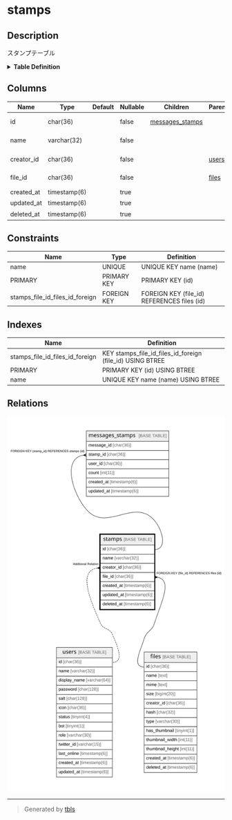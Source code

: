# stamps

## Description

スタンプテーブル

<details>
<summary><strong>Table Definition</strong></summary>

```sql
CREATE TABLE `stamps` (
  `id` char(36) NOT NULL,
  `name` varchar(32) NOT NULL,
  `creator_id` char(36) NOT NULL,
  `file_id` char(36) NOT NULL,
  `created_at` timestamp(6) NULL DEFAULT NULL,
  `updated_at` timestamp(6) NULL DEFAULT NULL,
  `deleted_at` timestamp(6) NULL DEFAULT NULL,
  PRIMARY KEY (`id`),
  UNIQUE KEY `name` (`name`),
  KEY `stamps_file_id_files_id_foreign` (`file_id`),
  CONSTRAINT `stamps_file_id_files_id_foreign` FOREIGN KEY (`file_id`) REFERENCES `files` (`id`) ON DELETE NO ACTION ON UPDATE CASCADE
) ENGINE=InnoDB DEFAULT CHARSET=utf8mb4
```

</details>

## Columns

| Name | Type | Default | Nullable | Children | Parents | Comment |
| ---- | ---- | ------- | -------- | -------- | ------- | ------- |
| id | char(36) |  | false | [messages_stamps](messages_stamps.md) |  | スタンプUUID |
| name | varchar(32) |  | false |  |  | スタンプ名 |
| creator_id | char(36) |  | false |  | [users](users.md) | 作成者UUID |
| file_id | char(36) |  | false |  | [files](files.md) | ファイルUUID |
| created_at | timestamp(6) |  | true |  |  | 作成日時 |
| updated_at | timestamp(6) |  | true |  |  | 更新日時 |
| deleted_at | timestamp(6) |  | true |  |  | 削除日時 |

## Constraints

| Name | Type | Definition |
| ---- | ---- | ---------- |
| name | UNIQUE | UNIQUE KEY name (name) |
| PRIMARY | PRIMARY KEY | PRIMARY KEY (id) |
| stamps_file_id_files_id_foreign | FOREIGN KEY | FOREIGN KEY (file_id) REFERENCES files (id) |

## Indexes

| Name | Definition |
| ---- | ---------- |
| stamps_file_id_files_id_foreign | KEY stamps_file_id_files_id_foreign (file_id) USING BTREE |
| PRIMARY | PRIMARY KEY (id) USING BTREE |
| name | UNIQUE KEY name (name) USING BTREE |

## Relations

![er](stamps.svg)

---

> Generated by [tbls](https://github.com/k1LoW/tbls)
